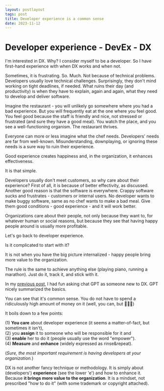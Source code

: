 ```yaml
---
layout: postlayout
tags: post
title: Developer experience is a common sense
date: 2023-11-12
---
```


# Developer experience - DevEx - DX

I'm interested in DX. Why? I consider myself to be a developer. So I have first-hand experience with when DX works and when not.

Sometimes, it is frustrating. So. Much. Not because of technical problems. Developers usually love technical challenges. Surprisingly, they don't mind working on tight deadlines, if needed. What ruins their day (and productivity) is when they have to explain, again and again, what they need to develop and deliver software.

Imagine the restaurant - you will unlikely go somewhere where you had a bad experience. But you will frequently eat at the one where you feel good. You feel good because the staff is friendly and nice, not stressed or frustrated (and sure they have a good meal). You watch the place, and you see a well-functioning organism. The restaurant thrives.

Everyone can more or less imagine what the chef needs. Developers' needs are far from well-known. Misunderstanding, downplaying, or ignoring these needs is a sure way to ruin their experience.

Good experience creates happiness and, in the organization, it enhances effectiveness.

It is that simple. 

Developers usually don't meet customers, so why care about their experience? First of all, it is because of better effectivity, as discussed. Another good reason is that the software is everywhere. Crappy software sucks and frustrates - customers or internal users. No developer wants to make buggy software, same as no chef wants to make a bad meal. Give them good conditions - good experience - and it will work better.

Organizations care about their people, not only because they want to, for whatever human or social reasons, but because they see that having happy people around is usually more profitable.

Let's go back to developer experience.

Is it complicated to start with it?

It is not when you have the big picture internalized - happy people bring more value to the organization.

The rule is the same to achieve anything else (playing piano, running a marathon). Just do it, track it, and stick with it.

In my [previous post](/posts/chat-gpt-dev-ex), I had fun asking chat GPT as someone new to DX. GPT nicely summarized the basics.

You can see that it's common sense. You do not have to spend a ridiculously high amount of money on it (well, you can, but 🤷🏻‍♂️)

It boils down to a few points:

(1) **You care** about developer experience (it seems a matter-of-fact, but sometimes it isn't),<br />
(2) you **assign** it to someone who will be responsible for it and <br />
(3) **enable** her to do it (people usually use the word "empower").<br />
(4) **Measure** and **enhance** (widely expressed as rinse&repeat).<br />

(_Sure, the most important requirement is having developers at your organization._)

DX is not another fancy technique or methodology. It is simply about (developers') **experience** (see the lower 'e') and how to enhance it. Because **it brings more value to the organization**. It is a mindset, not prescribed "how to do it" (with some trademark or copyright attached).